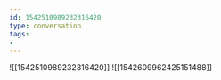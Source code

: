```yaml
---
id: 1542510989232316420
type: conversation
tags:
- 
---
```

![[1542510989232316420]]
![[1542609962425151488]]

